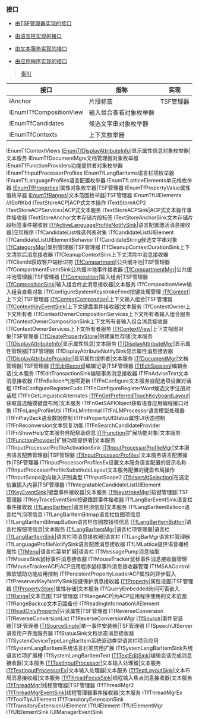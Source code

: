 ### 接口

- [由TSF管理器实现的接口](TSFmanager.md)

- [由语言栏实现的接口](LanguageBar.md)

- [由文本服务实现的接口](TextService.md)

- [由应用程序实现的接口](Application.md)

>[索引](https://learn.microsoft.com/zh-cn/windows/win32/api/_tsf/#interfaces)

接口|指称|实现
-|-|-
IAnchor|片段标签|TSF管理器
IEnumITfCompositionView|输入组合查看对象枚举器|
IEnumTfCandidates|候选文字串对象枚举器|
IEnumTfContexts|上下文枚举器|
IEnumTfContextViews
[IEnumTfDisplayAttributeInfo](TextService/IEnumTfDisplayAttributeInfo.md)|显示属性信息对象枚举器|文本服务
IEnumTfDocumentMgrs文档管理器对象枚举器
IEnumTfFunctionProviders功能提供者对象枚举器
IEnumTfInputProcessorProfiles
IEnumTfLangBarItems语言栏项枚举器
IEnumTfLanguageProfiles语言配置枚举器
IEnumTfLatticeElements单元格枚举器
[IEnumTfProperties](TSFmanager/IEnumTfProperties.md)|属性对象枚举器|TSF管理器
IEnumTfPropertyValue属性值枚举器
[IEnumTfRanges](TSFmanager/IEnumTfRanges.md)|文本范围枚举器|TSF管理器
IEnumTfUIElements
//ISoftKbd
ITextStoreACP|ACP式文本操作
ITextStoreACP2
ITextStoreACPServices|ACP式文本服务
ITextStoreACPSink|ACP式文本操作事件接收器
ITextStoreAnchor文本存储片段标签
ITextStoreAnchorSink文本存储片段标签事件接收器
[ITfActiveLanguageProfileNotifySink](Application/ITfActiveLanguageProfileNotifySink.md)|语言配置激活消息接收器|应用程序
ITfCandidateList候选列表对象
ITfCandidateListUIElement
ITfCandidateListUIElementBehavior
ITfCandidateString候选文字串对象
[ITfCategoryMgr](TSFmanager/ITfCategoryMgr.md)|类别管理器|TSF管理器
ITfCleanupContextDurationSink上下文清除后消息接收器
ITfCleanupContextSink上下文清除中消息接收器
ITfClientId获取客户端标识符
[ITfCompartment](TSFmanager/ITfCompartment.md)|公共缓冲池|TSF管理器
ITfCompartmentEventSink公共缓冲池事件接收器
[ITfCompartmentMgr](TSFmanager/ITfCompartmentMgr.md)|公共缓冲池管理器|TSF管理器
[ITfComposition](TSFmanager/ITfComposition.md)|输入组合|TSF管理器
[ITfCompositionSink](TextService/ITfCompositionSink.md)|输入组合终止消息接收器|文本服务
ITfCompositionView输入组合查看对象
ITfConfigureSystemKeystrokeFeed按键处理管理
[ITfContext](TSFmanager/ITfContext.md)|上下文|TSF管理器
[ITfContextComposition](TSFmanager/ITfContextComposition.md)|上下文输入组合|TSF管理器
[ITfContextKeyEventSink](TextService/ITfContextKeyEventSink.md)|上下文键盘事件接收器|文本服务
ITfContextOwner上下文所有者
ITfContextOwnerCompositionServices上下文所有者输入组合服务
ITfContextOwnerCompositionSink上下文所有者输入组合消息接收器
ITfContextOwnerServices上下文所有者服务
[ITfContextView](TSFmanager/ITfContextView.md)|上下文视图对象|TSF管理器
[ITfCreatePropertyStore](TextService/ITfCreatePropertyStore.md)|创建属性存储|文本服务
[ITfDisplayAttributeInfo](TextService/ITfDisplayAttributeInfo.md)|显示属性信息|文本服务
[ITfDisplayAttributeMgr](TSFmanager/ITfDisplayAttributeMgr.md)|显示属性管理器|TSF管理器
ITfDisplayAttributeNotifySink显示属性消息接收器
[ITfDisplayAttributeProvider](TextService/ITfDisplayAttributeProvider.md)|显示属性提供者|文本服务
[ITfDocumentMgr](TSFmanager/ITfDocumentMgr.md)|文档管理器|TSF管理器
[ITfEditRecord](TSFmanager/ITfEditRecord.md)|编辑记录|TSF管理器
[ITfEditSession](TextService/ITfEditSession.md)|编辑会话|文本服务
ITfEditTransactionSink编辑事务消息接收器
ITfFnAdviseText文本消息接收器
ITfFnBalloon气泡项更新
ITfFnConfigure文本服务自配选项设置对话框
ITfFnConfigureRegisterEudc
ITfFnConfigureRegisterWord候选文字注册对话框
ITfFnGetLinguisticAlternates
[ITfFnGetPreferredTouchKeyboardLayout](TextService/ITfFnGetPreferredTouchKeyboardLayout.md)|获取首选触摸键盘布局|文本服务
ITfFnGetSAPIObject获取语音应用编程接口对象
ITfFnLangProfileUtil
ITfFnLMInternal
ITfFnLMProcessor语言模型处理器
ITfFnPlayBack语音数据控制
ITfFnPropertyUIStatus属性UI状态控制
ITfFnReconversion文本恢复功能
ITfFnSearchCandidateProvider
ITfFnShowHelp文本服务自配帮助信息
[ITfFunction](TextService/ITfFunction.md)|扩展功能对象|文本服务
[ITfFunctionProvider](TextService/ITfFunctionProvider.md)|扩展功能提供者|文本服务
ITfInputProcessorProfileActivationSink
[ITfInputProcessorProfileMgr](TSFmanager/ITfInputProcessorProfileMgr.md)|文本服务语言配置管理器|TSF管理器
[ITfInputProcessorProfiles](TSFmanager/ITfInputProcessorProfiles.md)|文本服务语言配置操作|TSF管理器
ITfInputProcessorProfilesEx设置文本服务语言配置的显示名称
ITfInputProcessorProfileSubstituteLayout文本服务配置的键盘布局操作
ITfInputScope定向输入识别类型
ITfInputScope2
[ITfInsertAtSelection](TSFmanager/ITfInsertAtSelection.md)|在选定位置插入内容|TSF管理器
ITfIntegratableCandidateListUIElement
[ITfKeyEventSink](TextService/ITfKeyEventSink.md)|键盘事件接收器|文本服务
[ITfKeystrokeMgr](TSFmanager/ITfKeystrokeMgr.md)|按键管理器|TSF管理器
ITfKeyTraceEventSink按键跟踪事件接收器
ITfLangBarEventSink语言栏事件接收器
[ITfLangBarItem](TextService/ITfLangBarItem.md)|语言栏项信息|文本服务
ITfLangBarItemBalloon语言栏气泡项信息
ITfLangBarItemBitmap语言栏位图项信息
ITfLangBarItemBitmapButton语言栏位图按钮项信息
[ITfLangBarItemButton](TextService/ITfLangBarItemButton.md)|语言栏按钮项信息|文本服务
[ITfLangBarItemMgr](LanguageBar/ITfLangBarItemMgr.md)|语言栏项管理器|语言栏
[ITfLangBarItemSink](LanguageBar/ITfLangBarItemSink.md)|语言栏项消息接收器|语言栏
ITfLangBarMgr语言栏管理器
ITfLanguageProfileNotifySink语言配置消息接收器
ITfLMLattice提供语音栅格属性
[ITfMenu](LanguageBar/ITfMenu.md)|语言栏菜单扩展|语言栏
ITfMessagePump消息抽取
ITfMouseSink鼠标事件消息接收器
ITfMouseTracker鼠标事件消息接收器管理
ITfMouseTrackerACP|ACP应用程序鼠标事件消息接收器管理
ITfMSAAControl微软辅助功能应用控制
ITfPersistentPropertyLoaderACP属性的异步载入
ITfPreservedKeyNotifySink按键保护消息接收器
[ITfProperty](TSFmanager/ITfProperty.md)|属性设置|TSF管理器
[ITfPropertyStore](TextService/ITfPropertyStore.md)|属性存储|文本服务
ITfQueryEmbedded询问可否嵌入
[ITfRange](TSFmanager/ITfRange.md)|文本范围|TSF管理器
ITfRangeACP|为ACP应用程序使用的文本范围
ITfRangeBackup文本范围备份
ITfReadingInformationUIElement
[ITfReadOnlyProperty](TSFmanager/ITfReadOnlyProperty.md)|只读属性|TSF管理器
ITfReverseConversion
ITfReverseConversionList
ITfReverseConversionMgr
[ITfSource](TSFmanager/ITfSource.md)|事件安装器|TSF管理器
[ITfSourceSingle](TSFmanager/ITfSourceSingle.md)|单一事件安装器|TSF管理器
ITfSpeechUIServer语音用户界面服务器
ITfStatusSink文档状态消息接收器
ITfSystemDeviceTypeLangBarItem系统驱动类型语言栏项目应用
ITfSystemLangBarItem系统语言栏项应用扩展
ITfSystemLangBarItemSink系统语言栏项扩展槽
ITfSystemLangBarItemText
[ITfTextEditSink](TextService/ITfTextEditSink.md)|编辑会话完成消息接收器|文本服务
[ITfTextInputProcessor](TextService/ITfTextInputProcessor.md)|文本输入处理器|文本服务
[ITfTextInputProcessorEx](TextService/ITfTextInputProcessorEx.md)|文本输入处理器|文本服务
[ITfTextLayoutSink](TextService/ITfTextLayoutSink.md)|文本布局消息接收器|文本服务
[ITfThreadFocusSink](TextService/ITfThreadFocusSink.md)|线程输入焦点消息接收器|文本服务
[ITfThreadMgr](TSFmanager/ITfThreadMgr.md)|线程管理器|TSF管理器
ITfThreadMgr2
[ITfThreadMgrEventSink](TextService/ITfThreadMgrEventSink.md)|线程管理器事件接收器|文本服务
ITfThreadMgrEx
ITfToolTipUIElement
ITfTransitoryExtensionSink
ITfTransitoryExtensionUIElement
ITfUIElement
ITfUIElementMgr
ITfUIElementSink
IUIManagerEventSink